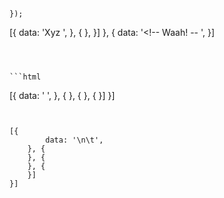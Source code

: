 

```


});
```


[{
    data: 'Xyz ',
}, {
    },
    }]
}, {
    data: '<!-- Waah! -- ',
}]
```



```html
```


[{
    	data: ' ',
    }, {
    }, {
    }, {
    }]
}]
```


[{
    	data: '\n\t',
    }, {
    }, {
    }, {
    }]
}]
```





